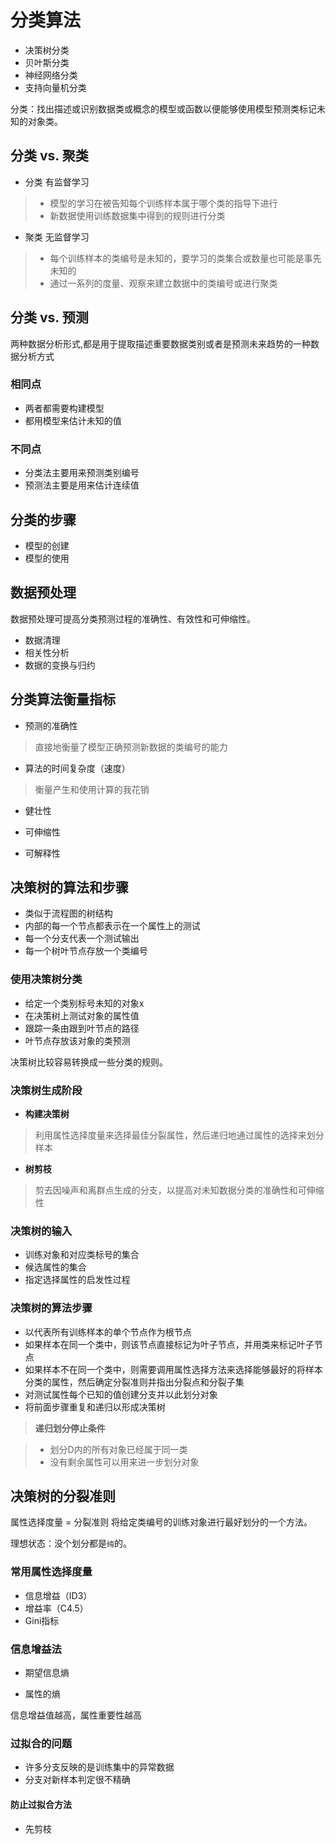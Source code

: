 # 分类算法

- 决策树分类
- 贝叶斯分类
- 神经网络分类
- 支持向量机分类

分类：找出描述或识别数据类或概念的模型或函数以便能够使用模型预测类标记未知的对象类。

## 分类 vs. 聚类

- 分类 有监督学习
> - 模型的学习在被告知每个训练样本属于哪个类的指导下进行
> - 新数据使用训练数据集中得到的规则进行分类

- 聚类 无监督学习
> - 每个训练样本的类编号是未知的，要学习的类集合或数量也可能是事先未知的
> - 通过一系列的度量、观察来建立数据中的类编号或进行聚类

## 分类 vs. 预测

两种数据分析形式,都是用于提取描述重要数据类别或者是预测未来趋势的一种数据分析方式

### 相同点

- 两者都需要构建模型
- 都用模型来估计未知的值

### 不同点

- 分类法主要用来预测类别编号
- 预测法主要是用来估计连续值

## 分类的步骤

- 模型的创建
- 模型的使用

## 数据预处理

数据预处理可提高分类预测过程的准确性、有效性和可伸缩性。

- 数据清理
- 相关性分析
- 数据的变换与归约

## 分类算法衡量指标

- 预测的准确性
> 直接地衡量了模型正确预测新数据的类编号的能力

- 算法的时间复杂度（速度）
> 衡量产生和使用计算的我花销

- 健壮性

- 可伸缩性

- 可解释性

## 决策树的算法和步骤

- 类似于流程图的树结构
- 内部的每一个节点都表示在一个属性上的测试
- 每一个分支代表一个测试输出
- 每一个树叶节点存放一个类编号

### 使用决策树分类

- 给定一个类别标号未知的对象x
- 在决策树上测试对象的属性值
- 跟踪一条由跟到叶节点的路径
- 叶节点存放该对象的类预测

决策树比较容易转换成一些分类的规则。

### 决策树生成阶段

- **构建决策树**
> 利用属性选择度量来选择最佳分裂属性，然后递归地通过属性的选择来划分样本

- **树剪枝**
> 剪去因噪声和离群点生成的分支，以提高对未知数据分类的准确性和可伸缩性

### 决策树的输入

- 训练对象和对应类标号的集合
- 候选属性的集合
- 指定选择属性的启发性过程

### 决策树的算法步骤

- 以代表所有训练样本的单个节点作为根节点
- 如果样本在同一个类中，则该节点直接标记为叶子节点，并用类来标记叶子节点
- 如果样本不在同一个类中，则需要调用属性选择方法来选择能够最好的将样本分类的属性，然后确定分裂准则并指出分裂点和分裂子集
- 对测试属性每个已知的值创建分支并以此划分对象
- 将前面步骤重复和递归以形成决策树

> **递归划分停止条件**

> - 划分D内的所有对象已经属于同一类
> - 没有剩余属性可以用来进一步划分对象

## 决策树的分裂准则

属性选择度量 = 分裂准则
将给定类编号的训练对象进行最好划分的一个方法。

理想状态：没个划分都是`纯`的。

### 常用属性选择度量

- 信息增益（ID3）
- 增益率（C4.5）
- Gini指标

### 信息增益法

- 期望信息熵

- 属性的熵

信息增益值越高，属性重要性越高

### 过拟合的问题

- 许多分支反映的是训练集中的异常数据
- 分支对新样本判定很不精确


#### 防止过拟合方法

- 先剪枝
